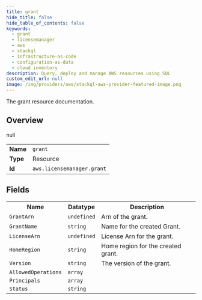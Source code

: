 ```yaml
---
title: grant
hide_title: false
hide_table_of_contents: false
keywords:
  - grant
  - licensemanager
  - aws
  - stackql
  - infrastructure-as-code
  - configuration-as-data
  - cloud inventory
description: Query, deploy and manage AWS resources using SQL
custom_edit_url: null
image: /img/providers/aws/stackql-aws-provider-featured-image.png
---
```

The grant resource documentation.

## Overview
<table><tbody>
<tr><td><b>Name</b></td><td><code>grant</code></td></tr>
<tr><td><b>Type</b></td><td>Resource</td></tr>
null
<tr><td><b>Id</b></td><td><code>aws.licensemanager.grant</code></td></tr>
</tbody></table>

## Fields
<table><tbody>
<tr><th>Name</th><th>Datatype</th><th>Description</th></tr>
<tr><td><code>GrantArn</code></td><td><code>undefined</code></td><td>Arn of the grant.</td></tr><tr><td><code>GrantName</code></td><td><code>string</code></td><td>Name for the created Grant.</td></tr><tr><td><code>LicenseArn</code></td><td><code>undefined</code></td><td>License Arn for the grant.</td></tr><tr><td><code>HomeRegion</code></td><td><code>string</code></td><td>Home region for the created grant.</td></tr><tr><td><code>Version</code></td><td><code>string</code></td><td>The version of the grant.</td></tr><tr><td><code>AllowedOperations</code></td><td><code>array</code></td><td></td></tr><tr><td><code>Principals</code></td><td><code>array</code></td><td></td></tr><tr><td><code>Status</code></td><td><code>string</code></td><td></td></tr>
</tbody></table>